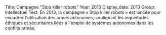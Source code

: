 Title: Campagne "Stop killer robots"
Year: 2013
Display_date: 2013
Group: Intellectuel
Text: En 2013, la campagne « Stop killer robots » est lancée pour encadrer l'utilisation des armes autonomes, soulignant les inquiétudes éthiques et sécuritaires liées à l'emploi de systèmes autonomes dans les conflits armés.